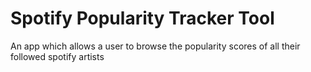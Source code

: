 # Spotify Popularity Tracker Tool
An app which allows a user to browse the popularity scores of all their followed spotify artists

